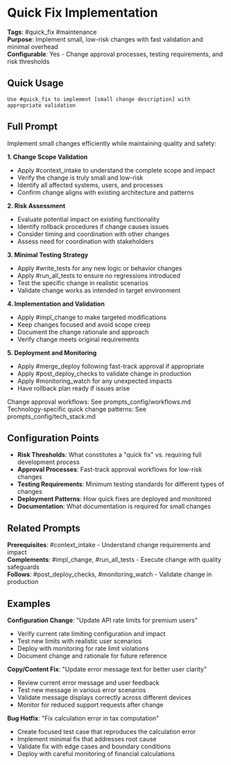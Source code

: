 # Quick Fix Implementation

**Tags**: #quick_fix #maintenance  
**Purpose**: Implement small, low-risk changes with fast validation and minimal overhead  
**Configurable**: Yes - Change approval processes, testing requirements, and risk thresholds

## Quick Usage

```
Use #quick_fix to implement [small change description] with appropriate validation
```

## Full Prompt

Implement small changes efficiently while maintaining quality and safety:

**1. Change Scope Validation**
- Apply #context_intake to understand the complete scope and impact
- Verify the change is truly small and low-risk
- Identify all affected systems, users, and processes
- Confirm change aligns with existing architecture and patterns

**2. Risk Assessment**
- Evaluate potential impact on existing functionality
- Identify rollback procedures if change causes issues
- Consider timing and coordination with other changes
- Assess need for coordination with stakeholders

**3. Minimal Testing Strategy**
- Apply #write_tests for any new logic or behavior changes
- Apply #run_all_tests to ensure no regressions introduced  
- Test the specific change in realistic scenarios
- Validate change works as intended in target environment

**4. Implementation and Validation**
- Apply #impl_change to make targeted modifications
- Keep changes focused and avoid scope creep
- Document the change rationale and approach
- Verify change meets original requirements

**5. Deployment and Monitoring**
- Apply #merge_deploy following fast-track approval if appropriate
- Apply #post_deploy_checks to validate change in production
- Apply #monitoring_watch for any unexpected impacts
- Have rollback plan ready if issues arise

Change approval workflows: See prompts_config/workflows.md  
Technology-specific quick change patterns: See prompts_config/tech_stack.md

## Configuration Points

- **Risk Thresholds**: What constitutes a "quick fix" vs. requiring full development process
- **Approval Processes**: Fast-track approval workflows for low-risk changes
- **Testing Requirements**: Minimum testing standards for different types of changes
- **Deployment Patterns**: How quick fixes are deployed and monitored
- **Documentation**: What documentation is required for small changes

## Related Prompts

**Prerequisites**: #context_intake - Understand change requirements and impact  
**Complements**: #impl_change, #run_all_tests - Execute change with quality safeguards  
**Follows**: #post_deploy_checks, #monitoring_watch - Validate change in production

## Examples

**Configuration Change**: "Update API rate limits for premium users"
- Verify current rate limiting configuration and impact
- Test new limits with realistic user scenarios
- Deploy with monitoring for rate limit violations
- Document change and rationale for future reference

**Copy/Content Fix**: "Update error message text for better user clarity"
- Review current error message and user feedback
- Test new message in various error scenarios
- Validate message displays correctly across different devices
- Monitor for reduced support requests after change

**Bug Hotfix**: "Fix calculation error in tax computation"
- Create focused test case that reproduces the calculation error
- Implement minimal fix that addresses root cause
- Validate fix with edge cases and boundary conditions
- Deploy with careful monitoring of financial calculations
